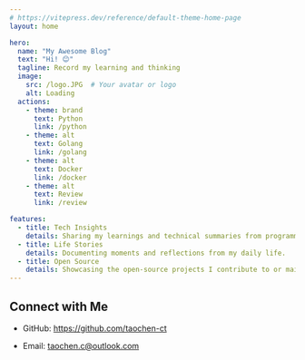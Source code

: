 ```yaml
---
# https://vitepress.dev/reference/default-theme-home-page
layout: home

hero:
  name: "My Awesome Blog"
  text: "Hi! 😊"
  tagline: Record my learning and thinking
  image:
    src: /logo.JPG  # Your avatar or logo
    alt: Loading
  actions:
    - theme: brand
      text: Python
      link: /python
    - theme: alt
      text: Golang
      link: /golang
    - theme: alt
      text: Docker
      link: /docker
    - theme: alt
      text: Review
      link: /review

features:
  - title: Tech Insights
    details: Sharing my learnings and technical summaries from programming.
  - title: Life Stories
    details: Documenting moments and reflections from my daily life.
  - title: Open Source
    details: Showcasing the open-source projects I contribute to or maintain.
---
```


[//]: # (## Latest Posts)

[//]: # ()
[//]: # (- [Post 1: Getting Started with VitePress]&#40;/blog/post-1&#41;)

[//]: # (- [Post 2: Best Practices in Vue.js]&#40;/blog/post-2&#41;)

[//]: # (- [Post 3: Writing Clean and Elegant Code]&#40;/blog/post-3&#41;)


## Connect with Me

- GitHub: https://github.com/taochen-ct

[//]: # (- Twitter: [My Twitter]&#40;https://twitter.com/yourusername&#41;)
- Email: taochen.c@outlook.com
